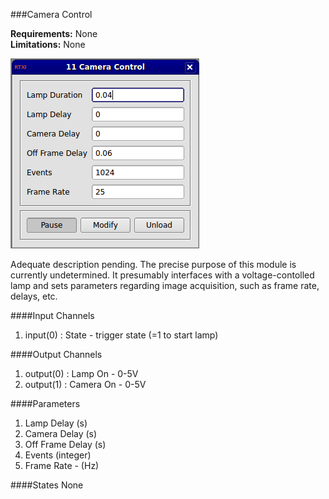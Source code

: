 ###Camera Control

**Requirements:** None  
**Limitations:** None  

![Module GUI](camera-control.png)

<!--start-->

Adequate description pending. The precise purpose of this module is currently undetermined. It presumably interfaces with a voltage-contolled lamp and sets parameters regarding image acquisition, such as frame rate, delays, etc. 

<!--end-->

####Input Channels
1. input(0) : State - trigger state (=1 to start lamp)

####Output Channels
1. output(0) : Lamp On - 0-5V
2. output(1) : Camera On - 0-5V

####Parameters
1. Lamp Delay (s)
2. Camera Delay (s)
3. Off Frame Delay (s)
4. Events (integer)
5. Frame Rate - (Hz)

####States
None
